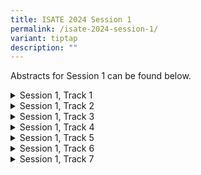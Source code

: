 ```yaml
---
title: ISATE 2024 Session 1
permalink: /isate-2024-session-1/
variant: tiptap
description: ""
---
```

<p>Abstracts for Session 1 can be found below.</p>
<p></p>
<p></p>
<div data-type="detailGroup" class="isomer-accordion isomer-accordion-white">
<details class="isomer-details">
<summary>Session 1, Track 1</summary>
<div data-type="detailsContent" class="isomer-details-content">
<h4><u>Paper 1 (Title)</u></h4>
<p>Lorem ipsum dolor sit amet, consectetuer adipiscing elit. Aenean commodo
ligula eget dolor. Aenean massa. Cum sociis natoque penatibus et magnis
dis parturient montes, nascetur ridiculus mus. Donec quam felis, ultricies
nec, pellentesque eu, pretium quis, sem. Nulla consequat massa quis enim.
Donec pede justo, fringilla vel, aliquet nec, vulputate eget, arcu. In
enim justo, rhoncus ut, imperdiet a, venenatis vitae, justo. Nullam dictum
felis eu pede mollis pretium. Integer tincidunt. Cras dapibus. Vivamus
elementum semper nisi. Aenean vulputate eleifend tellus. Aenean leo ligula,
porttitor eu, consequat vitae, eleifend ac, enim. Aliquam lorem ante, dapibus
in, viverra quis, feugiat a, tellus. Phasellus viverra nulla ut metus varius
laoreet. Quisque rutrum. Aenean imperdiet. Etiam ultricies nisi vel augue.
Curabitur ullamcorper ultricies nisi. Nam eget dui. Etiam rhoncus. Maecenas
tempus, tellus eget condimentum rhoncus, sem quam semper libero, sit amet
adipiscing sem neque sed ipsum. Nam quam nunc, blandit vel, luctus pulvinar,
hendrerit id, lorem. Maecenas nec odio et ante tincidunt tempus. Donec
vitae sapien ut libero venenatis faucibus. Nullam quis ante. Etiam sit
amet orci eget eros faucibus tincidunt. Duis leo. Sed fringilla mauris
sit amet nibh. Donec sodales sagittis magna. Sed consequat, leo eget bibendum
sodales, augue velit cursus nunc, quis gravida magna mi a libero. Fusce
vulputate eleifend sapien. Vestibulum purus quam, scelerisque ut, mollis
sed, nonummy id, metus. Nullam accumsan lorem in dui. Cras ultricies mi
eu turpis hendrerit fringilla. Vestibulum ante ipsum primis in faucibus
orci luctus et ultrices posuere cubilia Curae; In ac dui quis mi consectetuer
lacinia. Nam pretium turpis et arcu. Duis arcu tortor, suscipit eget, imperdiet
nec, imperdiet iaculis, ipsum. Sed aliquam ultrices mauris. Integer ante
arcu, accumsan a, consectetuer eget, posuere ut, mauris. Praesent adipiscing.
Phasellus ullamcorper ipsum rutrum nunc. Nunc nonummy metus. Vestibulum
volutpat pretium libero. Cras id dui. Aenean ut</p>
<p></p>
<h4><u>Paper 2 (Title)</u></h4>
<blockquote>
<p>Abstract details.....</p>
</blockquote>
<p></p>
<h4><u>Paper 3 (Title)</u></h4>
<blockquote>
<p>Abstract details.....</p>
</blockquote>
<p></p>
<h4><u>Paper 4 (Title)</u></h4>
<blockquote>
<p>Abstract details.....</p>
</blockquote>
</div>
</details>
<details class="isomer-details">
<summary>Session 1, Track 2</summary>
<div data-type="detailsContent" class="isomer-details-content">
<h4><u>Paper 1 (Title)</u></h4>
<blockquote>
<p>Abstract details.....</p>
</blockquote>
<p></p>
<h4><u>Paper 2 (Title)</u></h4>
<blockquote>
<p>Abstract details.....</p>
</blockquote>
<p></p>
<h4><u>Paper 3 (Title)</u></h4>
<blockquote>
<p>Abstract details.....</p>
</blockquote>
<p></p>
<h4><u>Paper 4 (Title)</u></h4>
<blockquote>
<p>Abstract details.....</p>
</blockquote>
</div>
</details>
<details class="isomer-details">
<summary>Session 1, Track 3</summary>
<div data-type="detailsContent" class="isomer-details-content">
<h4><u>Paper 1 (Title)</u></h4>
<blockquote>
<p>Abstract details.....</p>
</blockquote>
<p></p>
<h4><u>Paper 2 (Title)</u></h4>
<blockquote>
<p>Abstract details.....</p>
</blockquote>
<p></p>
<h4><u>Paper 3 (Title)</u></h4>
<blockquote>
<p>Abstract details.....</p>
</blockquote>
<p></p>
<h4><u>Paper 4 (Title)</u></h4>
<blockquote>
<p>Abstract details.....</p>
</blockquote>
</div>
</details>
<details class="isomer-details">
<summary>Session 1, Track 4</summary>
<div data-type="detailsContent" class="isomer-details-content">
<h4><u>Paper 1 (Title)</u></h4>
<blockquote>
<p>Abstract details.....</p>
</blockquote>
<p></p>
<h4><u>Paper 2 (Title)</u></h4>
<blockquote>
<p>Abstract details.....</p>
</blockquote>
<p></p>
<h4><u>Paper 3 (Title)</u></h4>
<blockquote>
<p>Abstract details.....</p>
</blockquote>
<p></p>
<h4><u>Paper 4 (Title)</u></h4>
<blockquote>
<p>Abstract details.....</p>
</blockquote>
</div>
</details>
<details class="isomer-details">
<summary>Session 1, Track 5</summary>
<div data-type="detailsContent" class="isomer-details-content">
<h4><u>Paper 1 (Title)</u></h4>
<blockquote>
<p>Abstract details.....</p>
</blockquote>
<p></p>
<h4><u>Paper 2 (Title)</u></h4>
<blockquote>
<p>Abstract details.....</p>
</blockquote>
<p></p>
<h4><u>Paper 3 (Title)</u></h4>
<blockquote>
<p>Abstract details.....</p>
</blockquote>
<p></p>
<h4><u>Paper 4 (Title)</u></h4>
<blockquote>
<p>Abstract details.....</p>
</blockquote>
</div>
</details>
<details class="isomer-details">
<summary>Session 1, Track 6</summary>
<div data-type="detailsContent" class="isomer-details-content">
<h4><u>Paper 1 (Title)</u></h4>
<blockquote>
<p>Abstract details.....</p>
</blockquote>
<p></p>
<h4><u>Paper 2 (Title)</u></h4>
<blockquote>
<p>Abstract details.....</p>
</blockquote>
<p></p>
<h4><u>Paper 3 (Title)</u></h4>
<blockquote>
<p>Abstract details.....</p>
</blockquote>
<p></p>
<h4><u>Paper 4 (Title)</u></h4>
<blockquote>
<p>Abstract details.....</p>
</blockquote>
</div>
</details>
<details class="isomer-details">
<summary>Session 1, Track 7</summary>
<div data-type="detailsContent" class="isomer-details-content">
<h4><u>Paper 1 (Title)</u></h4>
<blockquote>
<p>Abstract details.....</p>
</blockquote>
<p></p>
<h4><u>Paper 2 (Title)</u></h4>
<blockquote>
<p>Abstract details.....</p>
</blockquote>
<p></p>
<h4><u>Paper 3 (Title)</u></h4>
<blockquote>
<p>Abstract details.....</p>
</blockquote>
<p></p>
<h4><u>Paper 4 (Title)</u></h4>
<blockquote>
<p>Abstract details.....</p>
</blockquote>
</div>
</details>
</div>
<p></p>
<p></p>
